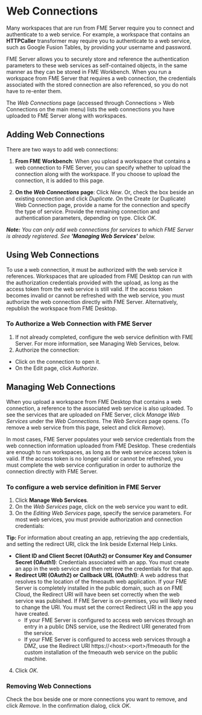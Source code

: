 # Web Connections #

Many workspaces that are run from FME Server require you to connect and authenticate to a web service. For example, a workspace that contains an **HTTPCaller** transformer may require you to authenticate to a web service, such as Google Fusion Tables, by providing your username and password.

FME Server allows you to securely store and reference the authentication parameters to these web services as self-contained objects, in the same manner as they can be stored in FME Workbench. When you run a workspace from FME Server that requires a web connection, the credentials associated with the stored connection are also referenced, so you do not have to re-enter them.

The *Web Connections* page (accessed through Connections &gt; Web Connections on the main menu) lists the web connections you have uploaded to FME Server along with workspaces.


## Adding Web Connections ##

There are two ways to add web connections:

1. **From FME Workbench**: When you upload a workspace that contains a web connection to FME Server, you can specify whether to upload the connection along with the workspace. If you choose to upload the connection, it is added to this page.

1. **On the *Web Connections* page**: Click *New*. Or, check the box beside an existing connection and click *Duplicate*. On the Create (or Duplicate) Web Connection page, provide a name for the connection and specify the type of service. Provide the remaining connection and authentication parameters, depending on type. Click *OK*.

***Note:*** *You can only add web connections for services to which FME Server is already registered. See **'Managing Web Services'** below.*


## Using Web Connections ##

To use a web connection, it must be authorized with the web service it references. Workspaces that are uploaded from FME Desktop can run with the authorization credentials provided with the upload, as long as the access token from the web service is still valid. If the access token becomes invalid or cannot be refreshed with the web service, you must authorize the web connection directly with FME Server. Alternatively, republish the workspace from FME Desktop.

### To Authorize a Web Connection with FME Server ###

1. If not already completed, configure the web service definition with FME Server. For more information, see Managing Web Services, below.
2. Authorize the connection:
  - Click on the connection to open it.
  - On the Edit page, click *Authorize*.


## Managing Web Connections ##

When you upload a workspace from FME Desktop that contains a web connection, a reference to the associated web service is also uploaded. To see the services that are uploaded on FME Server, click *Manage Web Services* under the *Web Connections*. The *Web Services* page opens. (To remove a web service from this page, select and click *Remove*).

In most cases, FME Server populates your web service credentials from the web connection information uploaded from FME Desktop. These credentials are enough to run workspaces, as long as the web service access token is valid. If the access token is no longer valid or cannot be refreshed, you must complete the web service configuration in order to authorize the connection directly with FME Server.

<!--To use the web services your connections reference, they must be registered with FME Server. There are two ways for this registration to occur:-->

### To configure a web service definition in FME Server ###

1. Click **Manage Web Services**.
2. On the *Web Services* page, click on the web service you want to edit.
3. On the *Editing Web Services* page, specify the service parameters. For most web services, you must provide authorization and connection credentials:

**Tip:** For information about creating an app, retrieving the app credentials, and setting the redirect URI, click the link beside External Help Links.

- **Client ID and Client Secret (OAuth2) or Consumer Key and Consumer Secret (OAuth1)**: Credentials associated with an app. You must create an app in the web service and then retrieve the credentials for that app.
- **Redirect URI (OAuth2) or Callback URL (OAuth1)**: A web address that resolves to the location of the fmeoauth web application. If your FME Server is completely installed in the public domain, such as on FME Cloud, the Redirect URI will have been set correctly when the web service was published. If FME Server is on-premises, you will likely need to change the URI. You must set the correct Redirect URI in the app you have created.
    + If your FME Server is configured to access web services through an entry in a public DNS service, use the Redirect URI generated from the service.
    + If your FME Server is configured to access web services through a DMZ, use the Redirect URI https://&lt;host&gt;:&lt;port&gt;/fmeoauth for the custom installation of the fmeoauth web service on the public machine.

4. Click *OK*.

### Removing Web Connections ###

Check the box beside one or more connections you want to remove, and click *Remove*. In the confirmation dialog, click *OK*.
